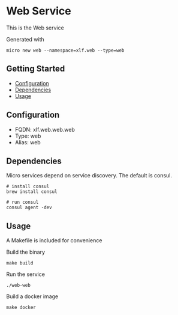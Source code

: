# Web Service

This is the Web service

Generated with

```
micro new web --namespace=xlf.web --type=web
```

## Getting Started

- [Configuration](#configuration)
- [Dependencies](#dependencies)
- [Usage](#usage)

## Configuration

- FQDN: xlf.web.web.web
- Type: web
- Alias: web

## Dependencies

Micro services depend on service discovery. The default is consul.

```
# install consul
brew install consul

# run consul
consul agent -dev
```

## Usage

A Makefile is included for convenience

Build the binary

```
make build
```

Run the service
```
./web-web
```

Build a docker image
```
make docker
```